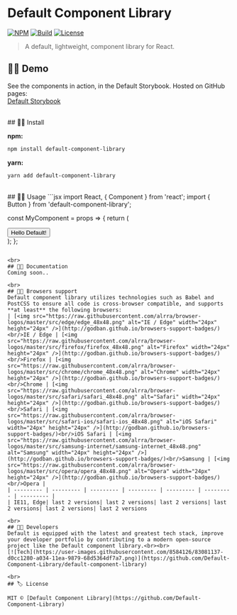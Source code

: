 # Default Component Library

[![NPM](https://img.shields.io/npm/v/default-component-library?color=%2357a9a9&style=for-the-badge)](https://www.npmjs.com/package/default-component-library)
[![Build](https://img.shields.io/badge/build-passing-%2357a9a9?style=for-the-badge)](https://github.com/Default-Component-Library/default-component-library)
[![License](https://img.shields.io/github/license/Default-Component-Library/default-component-library?color=%2357a9a9&style=for-the-badge)](https://github.com/Default-Component-Library/default-component-library/blob/master/LICENSE)

> A default, lightweight, component library for React.

## 🐱‍🚀 Demo
See the components in action, in the Default Storybook. Hosted on GitHub pages:<br>
[Default Storybook](https://default-component-library.github.io/default-component-library)

<br>
## 🐱‍🏍 Install

**npm:**
```bash
npm install default-component-library
```
**yarn:**
```bash
yarn add default-component-library
```

<br>
## 🐱‍💻 Usage
```jsx
import React, { Component } from 'react';
import { Button } from 'default-component-library';

const MyComponent = props => {
  return (
    <div>
      <Button>Hello Default!</Button>
    </div>
  );
};
```

<br>
## 🐱‍👓 Documentation
Coming soon..

<br>
## 🐱‍🐉 Browsers support
Default component library utilizes technologies such as Babel and PostCSS to ensure all code is cross-browser compatible, and supports **at least** the following browsers:
| [<img src="https://raw.githubusercontent.com/alrra/browser-logos/master/src/edge/edge_48x48.png" alt="IE / Edge" width="24px" height="24px" />](http://godban.github.io/browsers-support-badges/)<br/>IE / Edge | [<img src="https://raw.githubusercontent.com/alrra/browser-logos/master/src/firefox/firefox_48x48.png" alt="Firefox" width="24px" height="24px" />](http://godban.github.io/browsers-support-badges/)<br/>Firefox | [<img src="https://raw.githubusercontent.com/alrra/browser-logos/master/src/chrome/chrome_48x48.png" alt="Chrome" width="24px" height="24px" />](http://godban.github.io/browsers-support-badges/)<br/>Chrome | [<img src="https://raw.githubusercontent.com/alrra/browser-logos/master/src/safari/safari_48x48.png" alt="Safari" width="24px" height="24px" />](http://godban.github.io/browsers-support-badges/)<br/>Safari | [<img src="https://raw.githubusercontent.com/alrra/browser-logos/master/src/safari-ios/safari-ios_48x48.png" alt="iOS Safari" width="24px" height="24px" />](http://godban.github.io/browsers-support-badges/)<br/>iOS Safari | [<img src="https://raw.githubusercontent.com/alrra/browser-logos/master/src/samsung-internet/samsung-internet_48x48.png" alt="Samsung" width="24px" height="24px" />](http://godban.github.io/browsers-support-badges/)<br/>Samsung | [<img src="https://raw.githubusercontent.com/alrra/browser-logos/master/src/opera/opera_48x48.png" alt="Opera" width="24px" height="24px" />](http://godban.github.io/browsers-support-badges/)<br/>Opera |
| --------- | --------- | --------- | --------- | --------- | --------- | --------- |
| IE11, Edge| last 2 versions| last 2 versions| last 2 versions| last 2 versions| last 2 versions| last 2 versions

<br>
## 🐱‍👤 Developers
Default is equipped with the latest and greatest tech stack, improve your developer portfolio by contributing to a modern open-source project like the Default component library.<br><br>
[![Tech](https://user-images.githubusercontent.com/8584126/83081137-d0cc1280-a034-11ea-9879-68d5364df7a7.png)](https://github.com/Default-Component-Library/default-component-library)

<br>
## 🏷️ License

MIT © [Default Component Library](https://github.com/Default-Component-Library)